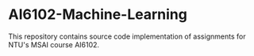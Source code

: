 # AI6102-Machine-Learning
This repository contains source code implementation of assignments for NTU's MSAI course AI6102.
